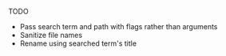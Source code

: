 TODO

- Pass search term and path with flags rather than arguments
- Sanitize file names
- Rename using searched term's title
